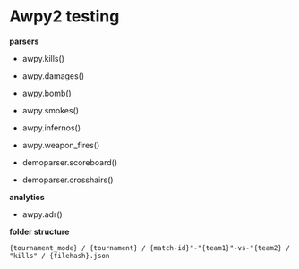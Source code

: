 # Awpy2 testing

**parsers**
- awpy.kills()

- awpy.damages()

- awpy.bomb()

- awpy.smokes()

- awpy.infernos()

- awpy.weapon_fires()

- demoparser.scoreboard()

- demoparser.crosshairs()


**analytics**

- awpy.adr()



**folder structure**
```
{tournament_mode} / {tournament} / {match-id}"-"{team1}"-vs-"{team2} / "kills" / {filehash}.json
